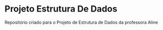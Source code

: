 # Projeto Estrutura De Dados
 Repositório criado para o Projeto de Estrutura de Dados da professora Aline
